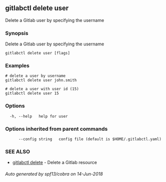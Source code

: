 ## gitlabctl delete user

Delete a Gitlab user by specifying the username

### Synopsis

Delete a Gitlab user by specifying the username

```
gitlabctl delete user [flags]
```

### Examples

```
# delete a user by username
gitlabctl delete user john.smith

# delete a user with user id (15)
gitlabctl delete user 15
```

### Options

```
  -h, --help   help for user
```

### Options inherited from parent commands

```
      --config string   config file (default is $HOME/.gitlabctl.yaml)
```

### SEE ALSO

* [gitlabctl delete](gitlabctl_delete.md)	 - Delete a Gitlab resource

###### Auto generated by spf13/cobra on 14-Jun-2018
